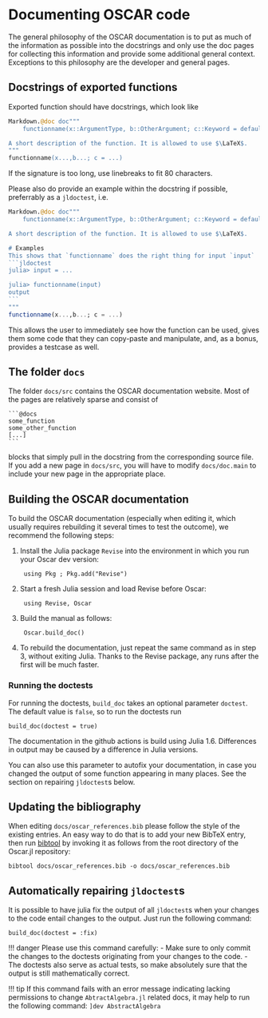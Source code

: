 # Documenting OSCAR code

The general philosophy of the OSCAR documentation is to put as much of the
information as possible into the docstrings and only use the doc pages for
collecting this information and provide some additional general context.
Exceptions to this philosophy are the developer and general pages.

## Docstrings of exported functions

Exported function should have docstrings, which look like
```julia
Markdown.@doc doc"""
    functionname(x::ArgumentType, b::OtherArgument; c::Keyword = default) -> Int, Int

A short description of the function. It is allowed to use $\LaTeX$.
"""
functionname(x...,b...; c = ...)
```
If the signature is too long, use linebreaks to fit 80 characters.

Please also do provide an example within the docstring if possible, preferrably
as a `jldoctest`, i.e.
````julia
Markdown.@doc doc"""
    functionname(x::ArgumentType, b::OtherArgument; c::Keyword = default) -> Int, Int

A short description of the function. It is allowed to use $\LaTeX$.

# Examples
This shows that `functionname` does the right thing for input `input`
```jldoctest
julia> input = ...

julia> functionname(input)
output
```
"""
functionname(x...,b...; c = ...)
````
This allows the user to immediately see how the function can be used, gives
them some code that they can copy-paste and manipulate, and, as a bonus,
provides a testcase as well.


## The folder `docs`

The folder `docs/src` contains the OSCAR documentation website. Most of the
pages are relatively sparse and consist of
````
```@docs
some_function
some_other_function
[...]
```
````
blocks that simply pull in the docstring from the corresponding source file. If
you add a new page in `docs/src`, you will have to modify `docs/doc.main` to
include your new page in the appropriate place.


## Building the OSCAR documentation

To build the OSCAR documentation (especially when editing it, which
usually requires rebuilding it several times to test the outcome), we
recommend the following steps:

1. Install the Julia package `Revise` into the environment in which you
   run your Oscar dev version:

        using Pkg ; Pkg.add("Revise")

2. Start a fresh Julia session and load Revise before Oscar:

        using Revise, Oscar

3. Build the manual as follows:

        Oscar.build_doc()

4. To rebuild the documentation, just repeat the same command as in step 3,
   without exiting Julia. Thanks to the Revise package, any runs after
   the first will be much faster.

### Running the doctests
For running the doctests, `build_doc` takes an optional parameter `doctest`.
The default value is `false`, so to run the doctests run
```
build_doc(doctest = true)
```
The documentation in the github actions is build using Julia 1.6. Differences
in output may be caused by a difference in Julia versions.

You can also use this parameter to autofix your documentation, in case you
changed the output of some function appearing in many places. See the section
on repairing `jldoctest`s below.


## Updating the bibliography

When editing `docs/oscar_references.bib` please follow the style of the
existing entries. An easy way to do that is to add your new BibTeX entry,
then run [bibtool](http://www.gerd-neugebauer.de/software/TeX/BibTool/en/)
by invoking it as follows from the root directory of the Oscar.jl repository:

    bibtool docs/oscar_references.bib -o docs/oscar_references.bib


## Automatically repairing `jldoctest`s

It is possible to have julia fix the output of all `jldoctest`s when your
changes to the code entail changes to the output. Just run the following
command:
```
build_doc(doctest = :fix)
```
!!! danger
    Please use this command carefully:
    - Make sure to only commit the changes to the doctests originating from
      your changes to the code.
    - The doctests also serve as actual tests, so make absolutely sure that the
      output is still mathematically correct.

!!! tip
    If this command fails with an error message indicating lacking permissions
    to change `AbtractAlgebra.jl` related docs, it may help to run the
    following command:
    ```
    ]dev AbstractAlgebra
    ```
